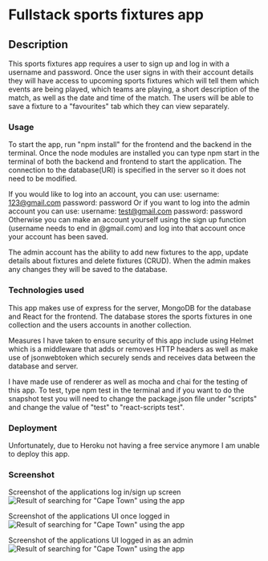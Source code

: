 # Fullstack sports fixtures app

## Description

This sports fixtures app requires a user to sign up and log in with a username and password. Once the user signs in with their account details they will have access to upcoming sports fixtures which will tell them which events are being played, which teams are playing, a short description of the match, as well as the date and time of the match. The users will be able to save a fixture to a "favourites" tab which they can view separately.

### Usage

To start the app, run "npm install" for the frontend and the backend in the terminal. Once the node modules are installed you can type npm start in the terminal of both the backend and frontend to start the application.
The connection to the database(URI) is specified in the server so it does not need to be modified.

If you would like to log into an account, you can use:
username: 123@gmail.com
password: password
Or if you want to log into the admin account you can use:
username: test@gmail.com
password: password
Otherwise you can make an account yourself using the sign up function (username needs to end in @gmail.com) and log into that account once your account has been saved.

The admin account has the ability to add new fixtures to the app, update details about fixtures and delete fixtures (CRUD). When the admin makes any changes they will be saved to the database.

### Technologies used

This app makes use of express for the server, MongoDB for the database and React for the frontend. The database stores the sports fixtures in one collection and the users accounts in another collection.

Measures I have taken to ensure security of this app include using Helmet which is a middleware that adds or removes HTTP headers as well as make use of jsonwebtoken which securely sends and receives data between the database and server.

I have made use of renderer as well as mocha and chai for the testing of this app. To test, type npm test in the terminal and if you want to do the snapshot test you will need to change the package.json file under "scripts" and change the value of "test" to "react-scripts test".

### Deployment

Unfortunately, due to Heroku not having a free service anymore I am unable to deploy this app.

### Screenshot

Screenshot of the applications log in/sign up screen ![Result of searching for "Cape Town" using the app](./middleware-app/public/images/screenshot-1.PNG)

Screenshot of the applications UI once logged in ![Result of searching for "Cape Town" using the app](./middleware-app/public/images/screenshot-2.PNG)

Screenshot of the applications UI logged in as an admin ![Result of searching for "Cape Town" using the app](./middleware-app/public/images/admin.PNG)
